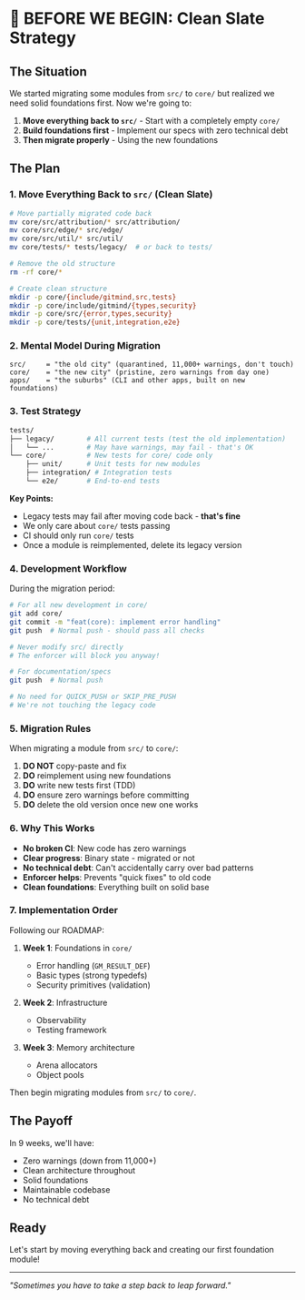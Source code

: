 # 🚧 BEFORE WE BEGIN: Clean Slate Strategy

## The Situation

We started migrating some modules from `src/` to `core/` but realized we need solid foundations first. Now we're going to:

1. __Move everything back to `src/`__ - Start with a completely empty `core/`
2. __Build foundations first__ - Implement our specs with zero technical debt
3. __Then migrate properly__ - Using the new foundations

## The Plan

### 1. Move Everything Back to `src/` (Clean Slate)

```bash
# Move partially migrated code back
mv core/src/attribution/* src/attribution/
mv core/src/edge/* src/edge/
mv core/src/util/* src/util/
mv core/tests/* tests/legacy/  # or back to tests/

# Remove the old structure
rm -rf core/*

# Create clean structure
mkdir -p core/{include/gitmind,src,tests}
mkdir -p core/include/gitmind/{types,security}
mkdir -p core/src/{error,types,security}
mkdir -p core/tests/{unit,integration,e2e}
```

### 2. Mental Model During Migration

```
src/     = "the old city" (quarantined, 11,000+ warnings, don't touch)
core/    = "the new city" (pristine, zero warnings from day one)
apps/    = "the suburbs" (CLI and other apps, built on new foundations)
```

### 3. Test Strategy

```bash
tests/
├── legacy/        # All current tests (test the old implementation)
│   └── ...        # May have warnings, may fail - that's OK
└── core/          # New tests for core/ code only
    ├── unit/      # Unit tests for new modules
    ├── integration/ # Integration tests
    └── e2e/       # End-to-end tests
```

__Key Points:__

- Legacy tests may fail after moving code back - __that's fine__
- We only care about `core/` tests passing
- CI should only run `core/` tests
- Once a module is reimplemented, delete its legacy version

### 4. Development Workflow

During the migration period:

```bash
# For all new development in core/
git add core/
git commit -m "feat(core): implement error handling"
git push  # Normal push - should pass all checks

# Never modify src/ directly
# The enforcer will block you anyway!

# For documentation/specs
git push  # Normal push

# No need for QUICK_PUSH or SKIP_PRE_PUSH
# We're not touching the legacy code
```

### 5. Migration Rules

When migrating a module from `src/` to `core/`:

1. __DO NOT__ copy-paste and fix
2. __DO__ reimplement using new foundations
3. __DO__ write new tests first (TDD)
4. __DO__ ensure zero warnings before committing
5. __DO__ delete the old version once new one works

### 6. Why This Works

- __No broken CI__: New code has zero warnings
- __Clear progress__: Binary state - migrated or not
- __No technical debt__: Can't accidentally carry over bad patterns
- __Enforcer helps__: Prevents "quick fixes" to old code
- __Clean foundations__: Everything built on solid base

### 7. Implementation Order

Following our ROADMAP:

1. __Week 1__: Foundations in `core/`
   - Error handling (`GM_RESULT_DEF`)
   - Basic types (strong typedefs)
   - Security primitives (validation)

2. __Week 2__: Infrastructure
   - Observability
   - Testing framework

3. __Week 3__: Memory architecture
   - Arena allocators
   - Object pools

Then begin migrating modules from `src/` to `core/`.

## The Payoff

In 9 weeks, we'll have:

- Zero warnings (down from 11,000+)
- Clean architecture throughout
- Solid foundations
- Maintainable codebase
- No technical debt

## Ready

Let's start by moving everything back and creating our first foundation module!

---

_"Sometimes you have to take a step back to leap forward."_
